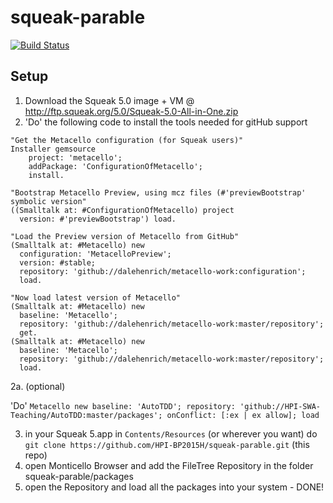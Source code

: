 # squeak-parable 
[![Build Status](https://travis-ci.org/HPI-BP2015H/squeak-parable.png?branch=master)](https://travis-ci.org/HPI-BP2015H/squeak-parable)


## Setup

1. Download the Squeak 5.0 image + VM @ http://ftp.squeak.org/5.0/Squeak-5.0-All-in-One.zip
2. 'Do' the following code to install the tools needed for gitHub support

```Smalltalk
"Get the Metacello configuration (for Squeak users)"
Installer gemsource
    project: 'metacello';
    addPackage: 'ConfigurationOfMetacello';
    install.

"Bootstrap Metacello Preview, using mcz files (#'previewBootstrap' symbolic version"
((Smalltalk at: #ConfigurationOfMetacello) project 
  version: #'previewBootstrap') load.

"Load the Preview version of Metacello from GitHub"
(Smalltalk at: #Metacello) new
  configuration: 'MetacelloPreview';
  version: #stable;
  repository: 'github://dalehenrich/metacello-work:configuration';
  load.

"Now load latest version of Metacello"
(Smalltalk at: #Metacello) new
  baseline: 'Metacello';
  repository: 'github://dalehenrich/metacello-work:master/repository';
  get.
(Smalltalk at: #Metacello) new
  baseline: 'Metacello';
  repository: 'github://dalehenrich/metacello-work:master/repository';
  load.
```

2a. (optional)

'Do' 
`Metacello new
  baseline: 'AutoTDD';
  repository: 'github://HPI-SWA-Teaching/AutoTDD:master/packages';
  onConflict: [:ex | ex allow];
  load`

3. in your Squeak 5.app in `Contents/Resources` (or wherever you want) do `git clone https://github.com/HPI-BP2015H/squeak-parable.git` (this repo)
4. open Monticello Browser and add the FileTree Repository in the folder squeak-parable/packages
5. open the Repository and load all the packages into your system - DONE!
